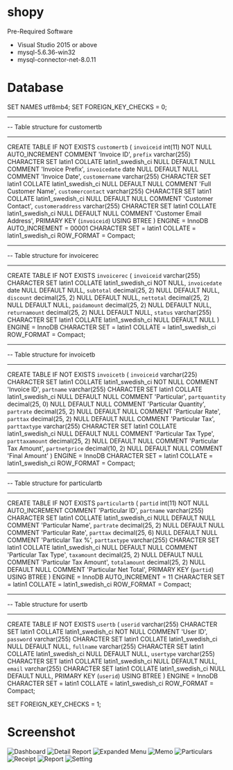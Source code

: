 # shopy

Pre-Required Software
* Visual Studio 2015 or above
* mysql-5.6.36-win32
* mysql-connector-net-8.0.11

# Database

SET NAMES utf8mb4;
SET FOREIGN_KEY_CHECKS = 0;

-- ----------------------------
-- Table structure for customertb
-- ----------------------------
CREATE TABLE IF NOT EXISTS `customertb`  (
  `invoiceid` int(11) NOT NULL AUTO_INCREMENT COMMENT 'Invoice ID',
  `prefix` varchar(255) CHARACTER SET latin1 COLLATE latin1_swedish_ci NULL DEFAULT NULL COMMENT 'Invoice Prefix',
  `invoicedate` date NULL DEFAULT NULL COMMENT 'Invoice Date',
  `customername` varchar(255) CHARACTER SET latin1 COLLATE latin1_swedish_ci NULL DEFAULT NULL COMMENT 'Full Customer Name',
  `customercontact` varchar(255) CHARACTER SET latin1 COLLATE latin1_swedish_ci NULL DEFAULT NULL COMMENT 'Customer Contact',
  `customeraddress` varchar(255) CHARACTER SET latin1 COLLATE latin1_swedish_ci NULL DEFAULT NULL COMMENT 'Customer Email Address',
  PRIMARY KEY (`invoiceid`) USING BTREE
) ENGINE = InnoDB AUTO_INCREMENT = 00001 CHARACTER SET = latin1 COLLATE = latin1_swedish_ci ROW_FORMAT = Compact;

-- ----------------------------
-- Table structure for invoicerec
-- ----------------------------
CREATE TABLE IF NOT EXISTS `invoicerec`  (
  `invoiceid` varchar(255) CHARACTER SET latin1 COLLATE latin1_swedish_ci NOT NULL,
  `invoicedate` date NULL DEFAULT NULL,
  `subtotal` decimal(25, 2) NULL DEFAULT NULL,
  `discount` decimal(25, 2) NULL DEFAULT NULL,
  `nettotal` decimal(25, 2) NULL DEFAULT NULL,
  `paidamount` decimal(25, 2) NULL DEFAULT NULL,
  `returnamount` decimal(25, 2) NULL DEFAULT NULL,
  `status` varchar(255) CHARACTER SET latin1 COLLATE latin1_swedish_ci NULL DEFAULT NULL
) ENGINE = InnoDB CHARACTER SET = latin1 COLLATE = latin1_swedish_ci ROW_FORMAT = Compact;

-- ----------------------------
-- Table structure for invoicetb
-- ----------------------------
CREATE TABLE IF NOT EXISTS `invoicetb`  (
  `invoiceid` varchar(225) CHARACTER SET latin1 COLLATE latin1_swedish_ci NOT NULL COMMENT 'Invoice ID',
  `partname` varchar(255) CHARACTER SET latin1 COLLATE latin1_swedish_ci NULL DEFAULT NULL COMMENT 'Particular',
  `partquantity` decimal(25, 0) NULL DEFAULT NULL COMMENT 'Particular Quantity',
  `partrate` decimal(25, 2) NULL DEFAULT NULL COMMENT 'Particular Rate',
  `parttax` decimal(25, 2) NULL DEFAULT NULL COMMENT 'Particular Tax',
  `parttaxtype` varchar(255) CHARACTER SET latin1 COLLATE latin1_swedish_ci NULL DEFAULT NULL COMMENT 'Particular Tax Type',
  `parttaxamount` decimal(25, 2) NULL DEFAULT NULL COMMENT 'Particular Tax Amount',
  `partnetprice` decimal(10, 2) NULL DEFAULT NULL COMMENT 'Final Amount'
) ENGINE = InnoDB CHARACTER SET = latin1 COLLATE = latin1_swedish_ci ROW_FORMAT = Compact;

-- ----------------------------
-- Table structure for particulartb
-- ----------------------------
CREATE TABLE IF NOT EXISTS `particulartb`  (
  `partid` int(11) NOT NULL AUTO_INCREMENT COMMENT 'Particular ID',
  `partname` varchar(255) CHARACTER SET latin1 COLLATE latin1_swedish_ci NULL DEFAULT NULL COMMENT 'Particular Name',
  `partrate` decimal(25, 2) NULL DEFAULT NULL COMMENT 'Particular Rate',
  `parttax` decimal(25, 6) NULL DEFAULT NULL COMMENT 'Particular Tax %',
  `parttaxtype` varchar(255) CHARACTER SET latin1 COLLATE latin1_swedish_ci NULL DEFAULT NULL COMMENT 'Particular Tax Type',
  `taxamount` decimal(25, 2) NULL DEFAULT NULL COMMENT 'Particular Tax Amount',
  `totalamount` decimal(25, 2) NULL DEFAULT NULL COMMENT 'Particular Net Total',
  PRIMARY KEY (`partid`) USING BTREE
) ENGINE = InnoDB AUTO_INCREMENT = 11 CHARACTER SET = latin1 COLLATE = latin1_swedish_ci ROW_FORMAT = Compact;

-- ----------------------------
-- Table structure for usertb
-- ----------------------------
CREATE TABLE IF NOT EXISTS `usertb`  (
  `userid` varchar(255) CHARACTER SET latin1 COLLATE latin1_swedish_ci NOT NULL COMMENT 'User ID',
  `password` varchar(255) CHARACTER SET latin1 COLLATE latin1_swedish_ci NULL DEFAULT NULL,
  `fullname` varchar(255) CHARACTER SET latin1 COLLATE latin1_swedish_ci NULL DEFAULT NULL,
  `usertype` varchar(255) CHARACTER SET latin1 COLLATE latin1_swedish_ci NULL DEFAULT NULL,
  `email` varchar(255) CHARACTER SET latin1 COLLATE latin1_swedish_ci NULL DEFAULT NULL,
  PRIMARY KEY (`userid`) USING BTREE
) ENGINE = InnoDB CHARACTER SET = latin1 COLLATE = latin1_swedish_ci ROW_FORMAT = Compact;

SET FOREIGN_KEY_CHECKS = 1;

# Screenshot

![Dashboard](https://user-images.githubusercontent.com/20646204/183680398-e81d328b-8ed9-4027-a589-723428c3e547.png)
![Detail Report](https://user-images.githubusercontent.com/20646204/183680435-77b01a0a-c353-4ba8-ab3a-2c479fec3849.png)
![Expanded Menu](https://user-images.githubusercontent.com/20646204/183680488-2a7a4e4b-8eec-4f22-9a26-bb23613c01bb.png)
![Memo](https://user-images.githubusercontent.com/20646204/183680494-f433ba75-c9e0-4572-aa29-d00187a2af33.PNG)
![Particulars](https://user-images.githubusercontent.com/20646204/183680499-bce17084-3582-4c6d-8840-821c26eb8845.png)
![Receipt](https://user-images.githubusercontent.com/20646204/183680505-c0b01443-d125-442b-a011-b7bd1c90b927.png)
![Report](https://user-images.githubusercontent.com/20646204/183680513-2e33111c-e5ae-4a8c-8d71-7ee954112024.png)
![Setting](https://user-images.githubusercontent.com/20646204/183680521-60f6efd4-5541-4eaf-b129-3c515f490b64.png)

